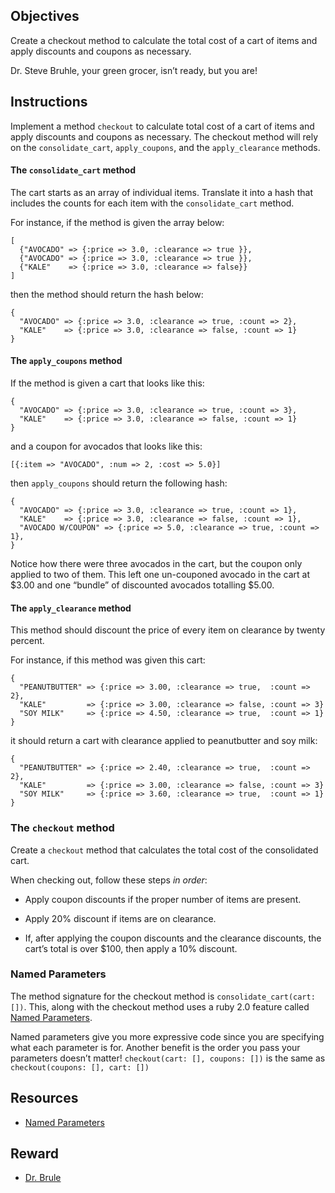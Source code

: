 Objectives
----------

Create a checkout method to calculate the total cost of a cart of items and apply discounts and coupons as necessary.

Dr. Steve Bruhle, your green grocer, isn’t ready, but you are!

Instructions
------------

Implement a method `checkout` to calculate total cost of a cart of items and apply discounts and coupons as necessary. The checkout method will rely on the `consolidate_cart`, `apply_coupons`, and the `apply_clearance` methods.

#### The `consolidate_cart` method

The cart starts as an array of individual items. Translate it into a hash that includes the counts for each item with the `consolidate_cart` method.

For instance, if the method is given the array below:

    [
      {"AVOCADO" => {:price => 3.0, :clearance => true }},
      {"AVOCADO" => {:price => 3.0, :clearance => true }},
      {"KALE"    => {:price => 3.0, :clearance => false}}
    ]

then the method should return the hash below:

    {
      "AVOCADO" => {:price => 3.0, :clearance => true, :count => 2},
      "KALE"    => {:price => 3.0, :clearance => false, :count => 1}
    }

#### The `apply_coupons` method

If the method is given a cart that looks like this:

    {
      "AVOCADO" => {:price => 3.0, :clearance => true, :count => 3},
      "KALE"    => {:price => 3.0, :clearance => false, :count => 1}
    }

and a coupon for avocados that looks like this:

    [{:item => "AVOCADO", :num => 2, :cost => 5.0}]

then `apply_coupons` should return the following hash:

    {
      "AVOCADO" => {:price => 3.0, :clearance => true, :count => 1},
      "KALE"    => {:price => 3.0, :clearance => false, :count => 1},
      "AVOCADO W/COUPON" => {:price => 5.0, :clearance => true, :count => 1},
    }

Notice how there were three avocados in the cart, but the coupon only applied to two of them. This left one un-couponed avocado in the cart at $3.00 and one “bundle” of discounted avocados totalling $5.00.

#### The `apply_clearance` method

This method should discount the price of every item on clearance by twenty percent.

For instance, if this method was given this cart:

    {
      "PEANUTBUTTER" => {:price => 3.00, :clearance => true,  :count => 2},
      "KALE"         => {:price => 3.00, :clearance => false, :count => 3}
      "SOY MILK"     => {:price => 4.50, :clearance => true,  :count => 1}
    }

it should return a cart with clearance applied to peanutbutter and soy milk:

    {
      "PEANUTBUTTER" => {:price => 2.40, :clearance => true,  :count => 2},
      "KALE"         => {:price => 3.00, :clearance => false, :count => 3}
      "SOY MILK"     => {:price => 3.60, :clearance => true,  :count => 1}
    }

### The `checkout` method

Create a `checkout` method that calculates the total cost of the consolidated cart.

When checking out, follow these steps *in order*:

-   Apply coupon discounts if the proper number of items are present.

-   Apply 20% discount if items are on clearance.

-   If, after applying the coupon discounts and the clearance discounts, the cart’s total is over $100, then apply a 10% discount.

### Named Parameters

The method signature for the checkout method is `consolidate_cart(cart:[])`. This, along with the checkout method uses a ruby 2.0 feature called [Named Parameters](http://brainspec.com/blog/2012/10/08/keyword-arguments-ruby-2-0/).

Named parameters give you more expressive code since you are specifying what each parameter is for. Another benefit is the order you pass your parameters doesn’t matter! `checkout(cart: [], coupons: [])` is the same as `checkout(coupons: [], cart: [])`

Resources
---------

-   [Named Parameters](http://brainspec.com/blog/2012/10/08/keyword-arguments-ruby-2-0/)

Reward
------

-   [Dr. Brule](http://www.adultswim.com/videos/tim-and-eric-awesome-show-great-job/dr-brule-your-green-grocer/)
